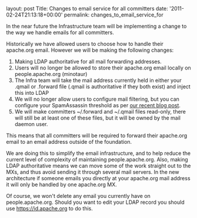 
layout: post
Title: Changes to email service for all committers
date: '2011-02-24T21:13:18+00:00'
permalink: changes_to_email_service_for

<p>In the near future the Infrastructure team will be implementing a change to the way we handle emails for all committers. </p>

<p>
Historically we have allowed users to choose how to handle their apache.org email.  However we will be making the following changes:
<ol>
 <li>Making LDAP authoritative for all mail forwarding addresses.</li>
 <li>Users will no longer be allowed to store their apache.org email locally on people.apache.org (minotaur)</li>
 <li>The Infra team will take the mail address currently held in either your .qmail or .forward file (.qmail is authoritative if they both exist) and inject this into LDAP</li>
 <li>We will no longer allow users to configure mail filtering, but you can configure your SpamAssassin threshold as per <a href="https://blogs.apache.org/infra/entry/controlling_your_spamassassin_threshold1"> our recent blog post</a>.</li>
 <li>We will make committers ~/.forward and ~/.qmail files read-only, there will still be at least one of these files, but it will be owned by the mail daemon user.  </li>
</ol>
</p>

<p>This means that all committers will be required to forward their apache.org email to an email address outside of the foundation. </p>

<p>We are doing this to simplify the email infrastructure, and to help reduce the current level of complexity of maintaining people.apache.org.  Also, making LDAP authoritative means we can move some of the work straight out to the MXs, and thus avoid sending it through several mail servers.  In the new architecture if someone emails you directly at your apache.org mail address it will only be handled by one apache.org MX. </p>

<p>Of course, we won't delete any email you currently have on people.apache.org.  Should you want to edit your LDAP record you should use <a href="https://id.apache.org">https://id.apache.org</a> to do this.</p>

